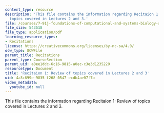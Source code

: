 ```yaml
---
content_type: resource
description: 'This file contains the information regarding Recitaion 1: Review of
  topics covered in Lectures 2 and 3.'
file: /courses/7-91j-foundations-of-computational-and-systems-biology-spring-2014/4a3c699e9835f2680547ecdb4ae07f7b_MIT7_91JS14_Rec_2-12-14.pdf
file_size: 543518
file_type: application/pdf
learning_resource_types:
- Recitations
license: https://creativecommons.org/licenses/by-nc-sa/4.0/
ocw_type: OCWFile
parent_title: Recitations
parent_type: CourseSection
parent_uid: a8ee1ddc-6c16-9815-a0ec-c3e3d1235220
resourcetype: Document
title: 'Recitaion 1: Review of topics covered in Lectures 2 and 3'
uid: 4a3c699e-9835-f268-0547-ecdb4ae07f7b
video_metadata:
  youtube_id: null
---
```

This file contains the information regarding Recitaion 1: Review of topics covered in Lectures 2 and 3.